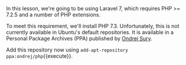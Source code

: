 In this lesson, we're going to be using Laravel 7, which requires PHP >= 7.2.5 and a number of PHP extensions.

To meet this requirement, we'll install PHP 7.3. Unfortunately, this is not currently available in Ubuntu's default repositories. It is available in a Personal Package Archives (PPA) published by [Ondrej Sury](https://launchpad.net/~ondrej).

Add this repository now using `add-apt-repository ppa:ondrej/php`{{execute}}.

